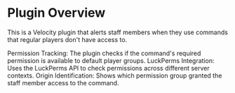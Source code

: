 # Plugin Overview
This is a Velocity plugin that alerts staff members when they use commands that regular players don't have access to.

Permission Tracking: The plugin checks if the command's required permission is available to default player groups.
LuckPerms Integration: Uses the LuckPerms API to check permissions across different server contexts.
Origin Identification: Shows which permission group granted the staff member access to the command.
